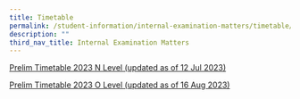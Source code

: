 ```yaml
---
title: Timetable
permalink: /student-information/internal-examination-matters/timetable/
description: ""
third_nav_title: Internal Examination Matters
---
```

[Prelim Timetable 2023 N Level (updated as of 12 Jul 2023)](/files/prelim%20timetable%202023%20n%20level%20(updated%20as%20of%2012%20jul%202023).pdf)

[Prelim Timetable 2023 O Level (updated as of 16 Aug 2023)](/files/prelim%20timetable%202023%20o%20level%20(as%20of%2016%20aug).pdf)

